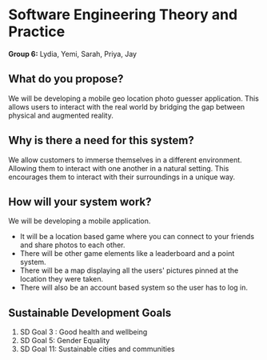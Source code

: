 # Software Engineering Theory and Practice
**Group 6:** Lydia, Yemi, Sarah, Priya, Jay

## What do you propose?

We will be developing a mobile geo location photo guesser application. This allows users to interact with the real world by bridging the gap between physical and augmented reality. 

## Why is there a need for this system? 

We allow customers to immerse themselves in a different environment. Allowing them to interact with one another in a natural setting. This encourages them to interact with their surroundings in a unique way.

## How will your system work?

We will be developing a mobile application. 
- It will be a location based game where you can connect to your friends and share photos to each other. 
- There will be other game elements like a leaderboard and a point system.
- There will be a map displaying all the users' pictures pinned at the location they were taken. 
- There will also be an account based system so the user has to log in.

## Sustainable Development Goals
1. SD Goal 3 : Good health and wellbeing 
2. SD Goal 5: Gender Equality
3. SD Goal 11: Sustainable cities and communities 
